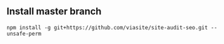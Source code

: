## Install master branch
```
npm install -g git+https://github.com/viasite/site-audit-seo.git --unsafe-perm
```
